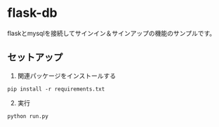 # flask-db

flaskとmysqlを接続してサインイン＆サインアップの機能のサンプルです。

## セットアップ

1. 関連パッケージをインストールする

```shell
pip install -r requirements.txt
```

2. 実行

```shell
python run.py
```
